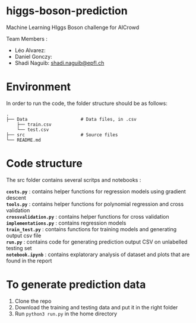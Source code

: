 # higgs-boson-prediction
Machine Learning HIggs Boson challenge for AICrowd

Team Members : 
* Léo Alvarez: 
* Daniel Gonczy: 
* Shadi Naguib: shadi.naguib@epfl.ch

# Environment
In order to run the code, the folder structure should be as follows: 

    .
    ├── Data                    # Data files, in .csv
        ├── train.csv
        └── test.csv
    ├── src                     # Source files
    └── README.md


# Code structure
The src folder contains several scritps and notebooks : 

**`costs.py`** : contains helper functions for regression models using gradient descent  
**`tools.py`** : contains helper functions for polynomial regression and cross validation  
**`crossvalidation.py`** : contains helper functions for cross validation  
**`implementations.py`** : contains regression models  
**`train_test.py`** : contains functions for training models and generating output csv file  
**`run.py`** : contains code for generating prediction output CSV on unlabelled testing set   
**`notebook.ipynb`** : contains explatorary analysis of dataset and plots that are found in the report

# To generate prediction data

1. Clone the repo
2. Download the training and testing data and put it in the right folder 
3. Run `python3 run.py` in the home directory
